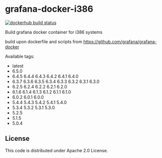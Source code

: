 # grafana-docker-i386
[![dockerhub build status](https://img.shields.io/docker/cloud/build/urfin78/grafana-i386.svg)](https://hub.docker.com/r/urfin78/grafana-i386/)

Build grafana docker container for i386 systems

build upon dockerfile and scripts from https://github.com/grafana/grafana-docker

Available tags:
* latest
* 6.5.0
* 6.4.5 6.4.4 6.4.3 6.4.2 6.4.1 6.4.0
* 6.3.7 6.3.6 6.3.5 6.3.4 6.3.3 6.3.2 6.3.1 6.3.0
* 6.2.5 6.2.4 6.2.2 6.2.1 6.2.0
* 6.1.6 6.1.4 6.1.3 6.1.2 6.1.1 6.1.0
* 6.0.2 6.0.1 6.0.0 
* 5.4.4 5.4.3 5.4.2 5.4.1 5.4.0 
* 5.3.4 5.3.2 5.3.1 5.3.0
* 5.2.5
* 5.1.5
* 5.0.4

## License
This code is distributed under Apache 2.0 License.
